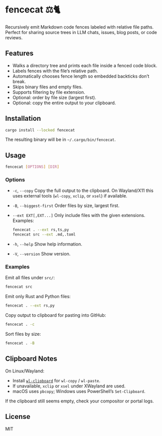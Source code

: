 # fencecat ⚖️🐈

Recursively emit Markdown code fences labeled with relative file paths.  
Perfect for sharing source trees in LLM chats, issues, blog posts, or code reviews.

## Features

- Walks a directory tree and prints each file inside a fenced code block.
- Labels fences with the file’s relative path.
- Automatically chooses fence length so embedded backticks don’t break.
- Skips binary files and empty files.
- Supports filtering by file extension.
- Optional: order by file size (largest first).
- Optional: copy the entire output to your clipboard.

## Installation


```bash
cargo install --locked fencecat
````

The resulting binary will be in `~/.cargo/bin/fencecat`.

## Usage

```bash
fencecat [OPTIONS] [DIR]
```

### Options

* `-c`, `--copy`
  Copy the full output to the clipboard.
  On Wayland/X11 this uses external tools (`wl-copy`, `xclip`, or `xsel`) if available.

* `-B`, `--biggest-first`
  Order files by size, largest first.

* `--ext EXT[,EXT...]`
  Only include files with the given extensions.
  Examples:

  ```bash
  fencecat . --ext rs,ts,py
  fencecat src --ext .md,.toml
  ```

* `-h`, `--help`
  Show help information.

* `-V`, `--version`
  Show version.

### Examples

Emit all files under `src/`:

```bash
fencecat src
```

Emit only Rust and Python files:

```bash
fencecat . --ext rs,py
```

Copy output to clipboard for pasting into GitHub:

```bash
fencecat . -c
```

Sort files by size:

```bash
fencecat . -B
```

## Clipboard Notes

On Linux/Wayland:

* Install [`wl-clipboard`](https://github.com/bugaevc/wl-clipboard) for `wl-copy` / `wl-paste`.
* If unavailable, `xclip` or `xsel` under XWayland are used.
* macOS uses `pbcopy`; Windows uses PowerShell’s `Set-Clipboard`.

If the clipboard still seems empty, check your compositor or portal logs.

## License

MIT
